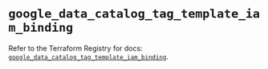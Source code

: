 # `google_data_catalog_tag_template_iam_binding`

Refer to the Terraform Registry for docs: [`google_data_catalog_tag_template_iam_binding`](https://registry.terraform.io/providers/hashicorp/google-beta/6.11.2/docs/resources/google_data_catalog_tag_template_iam_binding).
